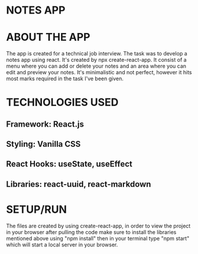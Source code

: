 # NOTES APP

# ABOUT THE APP

The app is created for a technical job interview. The task was to develop a notes app using react. It's created by npx create-react-app. It consist of a menu where you can add or delete your notes and an area where you can edit and preview your notes. It's minimalistic and not perfect, however it hits most marks required in the task I've been given. 

# TECHNOLOGIES USED

## Framework: React.js
## Styling: Vanilla CSS
## React Hooks: useState, useEffect
## Libraries: react-uuid, react-markdown

# SETUP/RUN

The files are created by using create-react-app, in order to view the project in your browser after pulling the code make sure to install the libraries mentioned above using "npm install" then in your terminal type "npm start" which will start a local server in your browser. 






